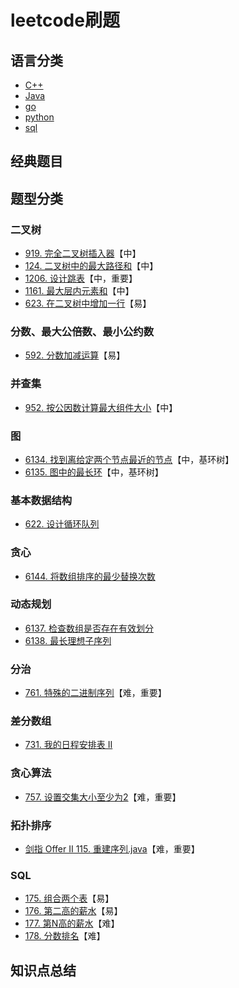 # leetcode刷题
## 语言分类
* [C++](https://github.com/baowj-678/leetcode/tree/cpp)
* [Java](https://github.com/baowj-678/leetcode/tree/java)
* [go](https://github.com/baowj-678/leetcode/tree/go)
* [python](https://github.com/baowj-678/leetcode/tree/python)
* [sql](https://github.com/baowj-678/leetcode/tree/sql)
## 经典题目
## 题型分类
### 二叉树
* [919. 完全二叉树插入器](../../tree/go/leetcode/919.go)【中】
* [124. 二叉树中的最大路径和](../../tree/go/leetcode/124.go)【中】
* [1206. 设计跳表](../../tree/go/leetcode/1206.go)【中，重要】
* [1161. 最大层内元素和](../../tree/go/leetcode/1161.go)【中】
* [623. 在二叉树中增加一行](../../tree/go/leetcode/623.go)【易】
### 分数、最大公倍数、最小公约数
* [592. 分数加减运算](../../tree/go/leetcode/592.go)【易】
### 并查集
* [952. 按公因数计算最大组件大小](../../tree/go/leetcode/952.go)【中】
### 图
* [6134. 找到离给定两个节点最近的节点](../../tree/go/leetcode/6134.go)【中，基环树】
* [6135. 图中的最长环](../../tree/go/leetcode/6135.go)【中，基环树】
### 基本数据结构
* [622. 设计循环队列](../../tree/go/leetcode/622.go)
### 贪心
* [6144. 将数组排序的最少替换次数](../../tree/go/leetcode/6144.go)
### 动态规划
* [6137. 检查数组是否存在有效划分](../../tree/go/leetcode/6138.go)
* [6138. 最长理想子序列](../../tree/go/leetcode/6138.go)
### 分治
* [761. 特殊的二进制序列](../../tree/go/leetcode/761.go)【难，重要】
### 差分数组
* [731. 我的日程安排表 II](../../tree/java/src/main/java/com/leetcode/731.%20我的日程安排表%20II.java)
### 贪心算法
* [757. 设置交集大小至少为2](../../tree/java/src/main/java/com/leetcode/757.%20设置交集大小至少为2.java)【难，重要】
### 拓扑排序
* [剑指 Offer II 115. 重建序列.java](../../tree/java/src/main/java/com/leetcode/剑指%20Offer%20II%20115.%20重建序列.java)【难，重要】
### SQL
* [175. 组合两个表](../../tree/sql/175.%20组合两个表.sql)【易】
* [176. 第二高的薪水](../../tree/sql/176.%20第二高的薪水.sql)【易】
* [177. 第N高的薪水](../../tree/sql/177.%20第N高的薪水.sql)【难】
* [178. 分数排名](../../tree/sql/178.%20分数排名.sql)【难】
## 知识点总结
